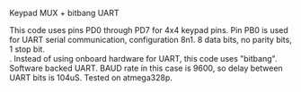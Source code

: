 <h>Keypad MUX + bitbang UART</h>

This code uses pins PD0 through PD7  for 4x4 keypad pins.
Pin PB0 is used for UART serial communication, configuration 8n1. 8 data bits, no parity bits, 1 stop bit.</br>
. Instead of using onboard hardware for UART,
this code uses "bitbang". Software backed UART. BAUD rate in this case is 9600, so delay between UART bits is 104uS.
Tested on atmega328p.
